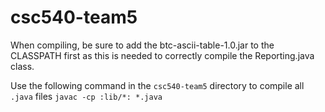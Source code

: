 # csc540-team5

When compiling, be sure to add the btc-ascii-table-1.0.jar to the CLASSPATH first as this is needed to correctly compile the Reporting.java class.

Use the following command in the `csc540-team5` directory to compile all `.java` files
```javac -cp :lib/*: *.java```
